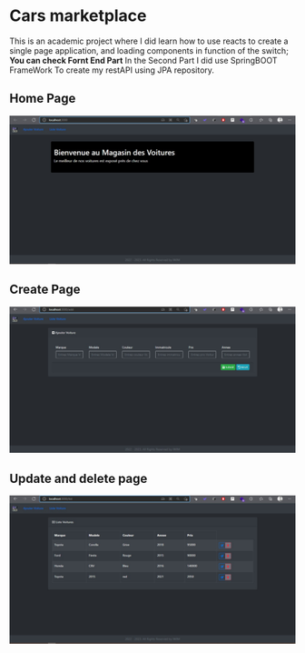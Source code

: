 # **Cars marketplace**
This is an academic project where I did learn how to use reacts to create a single page application, and loading components in function of the switch;
**You can check Fornt End Part**
In the Second Part I did use SpringBOOT FrameWork To create my restAPI using JPA repository.

## **Home Page**
![Home Page](Images\HomePage.jpg)


## **Create Page**

![Create Page](Images\Create.jpg)
## **Update and delete page**
![Update and delete page](Images\UpdateAndDelete.jpg)